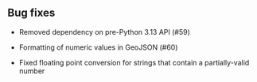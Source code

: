 ## Bug fixes

- Removed dependency on pre-Python 3.13 API (#59)

- Formatting of numeric values in GeoJSON (#60)

- Fixed floating point conversion for strings that contain
  a partially-valid number 
